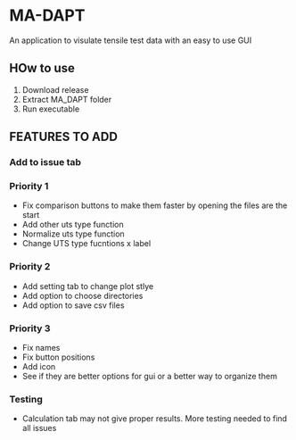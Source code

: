 # MA-DAPT

An application to visulate tensile test data with an easy to use GUI


## HOw to use

1. Download release
2. Extract MA_DAPT folder
3. Run executable
   

## FEATURES TO ADD

### Add to issue tab



### Priority 1
- Fix comparison buttons to make them faster by opening the files are the start
- Add other uts type function
- Normalize uts type function
- Change UTS type fucntions x label

### Priority 2
- Add setting tab to change plot stlye
- Add option to choose directories
- Add option to save csv files

### Priority 3
- Fix names
- Fix button positions
- Add icon
- See if they are better options for gui or a better way to organize them

### Testing 
- Calculation tab may not give proper results. More testing needed to find all issues
